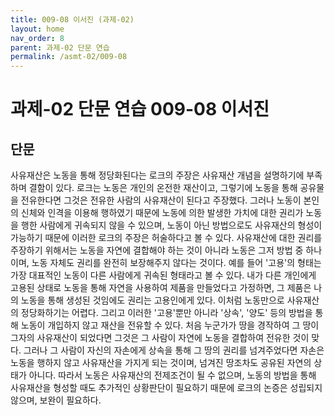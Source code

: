 ```yaml
---
title: 009-08 이서진 (과제-02)
layout: home
nav_order: 8
parent: 과제-02 단문 연습
permalink: /asmt-02/009-08
---
```


# 과제-02 단문 연습 009-08 이서진 

## 단문

사유재산은 노동을 통해 정당화된다는 로크의 주장은 사유재산 개념을 설명하기에 부족하며 결함이 있다. 로크는 노동은 개인의 온전한 재산이고, 그렇기에 노동을 통해 공유물을 전유한다면 그것은 전유한 사람의 사유재산이 된다고 주장했다. 그러나 노동이 본인의 신체와 인격을 이용해 행하였기 때문에 노동에 의한 발생한 가치에 대한 권리가 노동을 행한 사람에게 귀속되지 않을 수 있으며, 노동이 아닌 방법으로도 사유재산의 형성이 가능하기 때문에 이러한 로크의 주장은 허술하다고 볼 수 있다. 사유재산에 대한 권리를 주장하기 위해서는 노동을 자연에 결합해야 하는 것이 아니라 노동은 그저 방법 중 하나이며, 노동 자체도 권리를 완전히 보장해주지 않다는 것이다. 예를 들어 '고용'의 형태는 가장 대표적인 노동이 다른 사람에게 귀속된 형태라고 볼 수 있다. 내가 다른 개인에게 고용된 상태로 노동을 통해 자연을 사용하여 제품을 만들었다고 가정하면, 그 제품은 나의 노동을 통해 생성된 것임에도 권리는 고용인에게 있다. 이처럼 노동만으로 사유재산의 정당화하기는 어렵다. 그리고 이러한 '고용'뿐만 아니라 '상속', '양도' 등의 방법을 통해 노동이 개입하지 않고 재산을 전유할 수 있다. 처음 누군가가 땅을 경작하여 그 땅이 그자의 사유재산이 되었다면 그것은 그 사람이 자연에 노동을 결합하여 전유한 것이 맞다. 그러나 그 사람이 자신의 자손에게 상속을 통해 그 땅의 권리를 넘겨주었다면 자손은 노동을 행하지 않고 사유재산을 가지게 되는 것이며, 넘겨진 땅조차도 공유된 자연의 상태가 아니다. 따라서 노동은 사유재산의 전제조건이 될 수 없으며, 노동의 방법을 통해 사유재산을 형성할 때도 추가적인 상황판단이 필요하기 때문에 로크의 논증은 성립되지 않으며, 보완이 필요하다.
